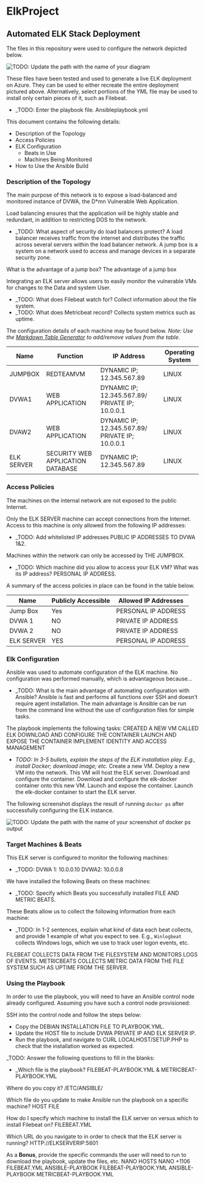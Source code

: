 # ElkProject

## Automated ELK Stack Deployment

The files in this repository were used to configure the network depicted below.

![TODO: Update the path with the name of your diagram](Ihttps://drive.google.com/file/d/1IGVeEpffeZ5KBeb0CJePYOzPAM8C5OUZ/view?usp=sharing)

These files have been tested and used to generate a live ELK deployment on Azure. They can be used to either recreate the entire deployment pictured above. Alternatively, select portions of the YML file may be used to install only certain pieces of it, such as Filebeat.

  - _TODO: Enter the playbook file. Ansibleplaybook.yml

This document contains the following details:
- Description of the Topology
- Access Policies
- ELK Configuration
  - Beats in Use
  - Machines Being Monitored
- How to Use the Ansible Build


### Description of the Topology

The main purpose of this network is to expose a load-balanced and monitored instance of DVWA, the D*mn Vulnerable Web Application.

Load balancing ensures that the application will be highly stable and redundant, in addition to restricting DOS to the network.
- _TODO: What aspect of security do load balancers protect?  A load balancer receives traffic from the internet and distributes the traffic across several servers within the load balancer network. A jump box is a system on a network used to access and manage devices in a separate security zone.

 What is the advantage of a jump box? The advantage of a jump box 

Integrating an ELK server allows users to easily monitor the vulnerable VMs for changes to the Data and system User.
- _TODO: What does Filebeat watch for? Collect information about the file system.
- _TODO: What does Metricbeat record? Collects system metrics such as uptime.

The configuration details of each machine may be found below.
_Note: Use the [Markdown Table Generator](http://www.tablesgenerator.com/markdown_tables) to add/remove values from the table_.

| Name     | Function | IP Address | Operating System |
|----------|----------|------------|------------------|
JUMPBOX | REDTEAMVM | DYNAMIC IP; 12.345.567.89 | LINUX
DVWA1 | WEB APPLICATION | DYNAMIC IP; 12.345.567.89/ PRIVATE IP; 10.0.0.1 | LINUX
DVAW2 | WEB APPLICATION | DYNAMIC IP; 12.345.567.89/ PRIVATE IP; 10.0.0.1 | LINUX
ELK SERVER | SECURITY WEB APPLICATION DATABASE| DYNAMIC IP; 12.345.567.89 | LINUX

### Access Policies

The machines on the internal network are not exposed to the public Internet.

Only the ELK SERVER machine can accept connections from the Internet. Access to this machine is only allowed from the following IP addresses:
- _TODO: Add whitelisted IP addresses PUBLIC IP ADDRESSES TO DVWA 1&2.

Machines within the network can only be accessed by THE JUMPBOX.
- _TODO: Which machine did you allow to access your ELK VM? What was its IP address? PERSONAL IP ADDRESS.

A summary of the access policies in place can be found in the table below.

| Name     | Publicly Accessible | Allowed IP Addresses |
|----------|---------------------|----------------------|
| Jump Box     | Yes          |  PERSONAL IP ADDRESS         |
|  DVWA 1      |   NO      |    PRIVATE IP ADDRESS               |        
| DVWA 2      |   NO      |    PRIVATE IP ADDRESS               |
|ELK SERVER |   YES   |  PERSONAL IP ADDRESS      |


### Elk Configuration

Ansible was used to automate configuration of the ELK machine. No configuration was performed manually, which is advantageous because…
- _TODO: What is the main advantage of automating configuration with Ansible? Ansible is fast and performs all functions over SSH and doesn't require agent installation. The main advantage is Ansible can be run from the command line without the use of configuration files for simple tasks.



The playbook implements the following tasks:
CREATED A NEW VM CALLED ELK
DOWNLOAD AND CONFIGURE THE CONTAINER 
LAUNCH AND EXPOSE THE CONTAINER 
IMPLEMENT IDENTITY AND ACCESS MANAGEMENT

- _TODO: In 3-5 bullets, explain the steps of the ELK installation play. E.g., install Docker; download image; etc._
Create a new VM. Deploy a new VM into the network. 
This VM will host the ELK server. 
Download and configure the container. 
Download and configure the elk-docker container onto this new VM. 
Launch and expose the container. 
Launch the elk-docker container to start the ELK server.

The following screenshot displays the result of running `docker ps` after successfully configuring the ELK instance.

![TODO: Update the path with the name of your screenshot of docker ps output](Images/docker_ps_output.png)



### Target Machines & Beats
This ELK server is configured to monitor the following machines:
- _TODO: DVWA 1: 10.0.0.10 DVWA2: 10.0.0.8

We have installed the following Beats on these machines:
- _TODO: Specify which Beats you successfully installed FILE AND METRIC BEATS.

These Beats allow us to collect the following information from each machine:
- _TODO: In 1-2 sentences, explain what kind of data each beat collects, and provide 1 example of what you expect to see. E.g., `Winlogbeat` collects Windows logs, which we use to track user logon events, etc.

FILEBEAT COLLECTS DATA FROM THE FILESYSTEM AND MONITORS LOGS OF EVENTS. METRICBEATS COLLECTS METRIC DATA FROM THE FILE SYSTEM SUCH AS UPTIME FROM THE SERVER.

### Using the Playbook
In order to use the playbook, you will need to have an Ansible control node already configured. Assuming you have such a control node provisioned:

SSH into the control node and follow the steps below:
- Copy the DEBIAN INSTALLATION FILE TO PLAYBOOK.YML.
- Update the HOST file to include DVWA PRIVATE IP AND ELK SERVER IP.
- Run the playbook, and navigate to CURL LOCALHOST/SETUP.PHP  to check that the installation worked as expected.

_TODO: Answer the following questions to fill in the blanks:
- _Which file is the playbook? FILEBEAT-PLAYBOOK.YML & METRICBEAT-PLAYBOOK.YML

Where do you copy it? /ETC/ANSIBLE/

Which file do you update to make Ansible run the playbook on a specific machine? HOST FILE

How do I specify which machine to install the ELK server on versus which to install Filebeat on? FILEBEAT.YML

Which URL do you navigate to in order to check that the ELK server is running? HTTP://ELKSERVERIP:5601

As a **Bonus**, provide the specific commands the user will need to run to download the playbook, update the files, etc. 
NANO HOSTS
NANO +1106 FILEBEAT.YML
ANSIBLE-PLAYBOOK FILEBEAT-PLAYBOOK.YML
ANSIBLE-PLAYBOOK METRICBEAT-PLAYBOOK.YML
